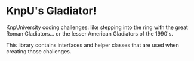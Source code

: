 # KnpU's Gladiator!

KnpUniversity coding challenges: like stepping into the ring with the
great Roman Gladiators... or the lesser American Gladiators of the 1990's.

This library contains interfaces and helper classes that are used when
creating those challenges.


